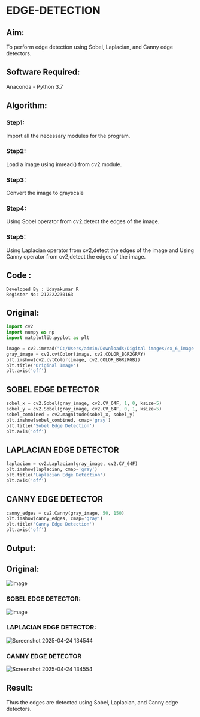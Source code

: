 # EDGE-DETECTION
## Aim:
To perform edge detection using Sobel, Laplacian, and Canny edge detectors.

## Software Required:
Anaconda - Python 3.7

## Algorithm:
### Step1:
Import all the necessary modules for the program.

### Step2:
Load a image using imread() from cv2 module.

### Step3:
Convert the image to grayscale

### Step4:
Using Sobel operator from cv2,detect the edges of the image.

### Step5:

Using Laplacian operator from cv2,detect the edges of the image and Using Canny operator from cv2,detect the edges of the image.

## Code :
```
Developed By : Udayakumar R
Register No: 212222230163
```
## Original:
```python
import cv2
import numpy as np
import matplotlib.pyplot as plt

image = cv2.imread("C:/Users/admin/Downloads/Digital images/ex_6_image.jpg")
gray_image = cv2.cvtColor(image, cv2.COLOR_BGR2GRAY)
plt.imshow(cv2.cvtColor(image, cv2.COLOR_BGR2RGB))
plt.title('Original Image')
plt.axis('off')

```
## SOBEL EDGE DETECTOR
```python
sobel_x = cv2.Sobel(gray_image, cv2.CV_64F, 1, 0, ksize=5) 
sobel_y = cv2.Sobel(gray_image, cv2.CV_64F, 0, 1, ksize=5)  
sobel_combined = cv2.magnitude(sobel_x, sobel_y)  
plt.imshow(sobel_combined, cmap='gray')
plt.title('Sobel Edge Detection')
plt.axis('off')
```
## LAPLACIAN EDGE DETECTOR
```python
laplacian = cv2.Laplacian(gray_image, cv2.CV_64F)
plt.imshow(laplacian, cmap='gray')
plt.title('Laplacian Edge Detection')
plt.axis('off')
```
## CANNY EDGE DETECTOR
```python
canny_edges = cv2.Canny(gray_image, 50, 150)
plt.imshow(canny_edges, cmap='gray')
plt.title('Canny Edge Detection')
plt.axis('off')  
```

## Output:

## Original:

![image](https://github.com/user-attachments/assets/5b4448f4-e2ce-41b8-a76f-66ea2d42335c)


### SOBEL EDGE DETECTOR:
![image](https://github.com/user-attachments/assets/d126359e-42e2-41a1-8422-cf8fa6ebb5cb)



### LAPLACIAN EDGE DETECTOR:

![Screenshot 2025-04-24 134544](https://github.com/user-attachments/assets/9a9e96fc-1f8d-4d0f-9e96-c4506a7e6278)


### CANNY EDGE DETECTOR
![Screenshot 2025-04-24 134554](https://github.com/user-attachments/assets/f6565d42-ef7b-4623-a8fd-edf33333c2a9)


## Result:
Thus the edges are detected using Sobel, Laplacian, and Canny edge detectors.
